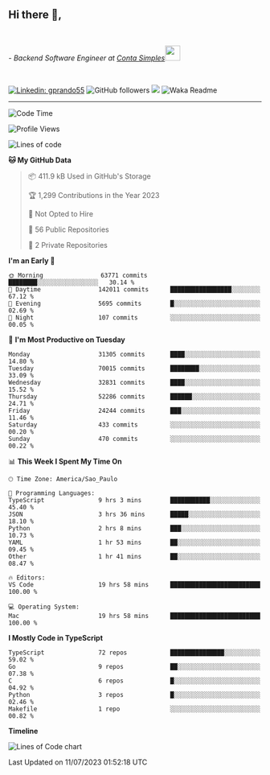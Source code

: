 <h2>Hi there  👋,</h2> </br>

<p><em>- Backend Software Engineer at <a href="https://contasimples.com">Conta Simples</a><img src="https://media.giphy.com/media/WUlplcMpOCEmTGBtBW/giphy.gif" width="30"> 
</em></p></br>


[![Linkedin: gprando55](https://img.shields.io/badge/-gprando55-blue?style=flat-square&logo=Linkedin&logoColor=white&link=https://www.linkedin.com/in/prandogabriel/)](https://www.linkedin.com/in/prandogabriel)
![GitHub followers](https://img.shields.io/github/followers/prandogabriel?label=Follow&style=social)
![](https://visitor-badge.glitch.me/badge?page_id=prandogabriel.prandogabriel)
![Waka Readme](https://github.com/prandogabriel/prandogabriel/workflows/Waka%20Readme/badge.svg)

---
<!--START_SECTION:waka-->
![Code Time](http://img.shields.io/badge/Code%20Time-2%2C492%20hrs%2057%20mins-blue)

![Profile Views](http://img.shields.io/badge/Profile%20Views-0-blue)

![Lines of code](https://img.shields.io/badge/From%20Hello%20World%20I%27ve%20Written-252.8%20million%20lines%20of%20code-blue)

**🐱 My GitHub Data** 

> 📦 411.9 kB Used in GitHub's Storage 
 > 
> 🏆 1,299 Contributions in the Year 2023
 > 
> 🚫 Not Opted to Hire
 > 
> 📜 56 Public Repositories 
 > 
> 🔑 2 Private Repositories 
 > 
**I'm an Early 🐤** 

```text
🌞 Morning                63771 commits       ████████░░░░░░░░░░░░░░░░░   30.14 % 
🌆 Daytime                142011 commits      █████████████████░░░░░░░░   67.12 % 
🌃 Evening                5695 commits        █░░░░░░░░░░░░░░░░░░░░░░░░   02.69 % 
🌙 Night                  107 commits         ░░░░░░░░░░░░░░░░░░░░░░░░░   00.05 % 
```
📅 **I'm Most Productive on Tuesday** 

```text
Monday                   31305 commits       ████░░░░░░░░░░░░░░░░░░░░░   14.80 % 
Tuesday                  70015 commits       ████████░░░░░░░░░░░░░░░░░   33.09 % 
Wednesday                32831 commits       ████░░░░░░░░░░░░░░░░░░░░░   15.52 % 
Thursday                 52286 commits       ██████░░░░░░░░░░░░░░░░░░░   24.71 % 
Friday                   24244 commits       ███░░░░░░░░░░░░░░░░░░░░░░   11.46 % 
Saturday                 433 commits         ░░░░░░░░░░░░░░░░░░░░░░░░░   00.20 % 
Sunday                   470 commits         ░░░░░░░░░░░░░░░░░░░░░░░░░   00.22 % 
```


📊 **This Week I Spent My Time On** 

```text
🕑︎ Time Zone: America/Sao_Paulo

💬 Programming Languages: 
TypeScript               9 hrs 3 mins        ███████████░░░░░░░░░░░░░░   45.40 % 
JSON                     3 hrs 36 mins       █████░░░░░░░░░░░░░░░░░░░░   18.10 % 
Python                   2 hrs 8 mins        ███░░░░░░░░░░░░░░░░░░░░░░   10.73 % 
YAML                     1 hr 53 mins        ██░░░░░░░░░░░░░░░░░░░░░░░   09.45 % 
Other                    1 hr 41 mins        ██░░░░░░░░░░░░░░░░░░░░░░░   08.47 % 

🔥 Editors: 
VS Code                  19 hrs 58 mins      █████████████████████████   100.00 % 

💻 Operating System: 
Mac                      19 hrs 58 mins      █████████████████████████   100.00 % 
```

**I Mostly Code in TypeScript** 

```text
TypeScript               72 repos            ███████████████░░░░░░░░░░   59.02 % 
Go                       9 repos             ██░░░░░░░░░░░░░░░░░░░░░░░   07.38 % 
C                        6 repos             █░░░░░░░░░░░░░░░░░░░░░░░░   04.92 % 
Python                   3 repos             █░░░░░░░░░░░░░░░░░░░░░░░░   02.46 % 
Makefile                 1 repo              ░░░░░░░░░░░░░░░░░░░░░░░░░   00.82 % 
```



**Timeline**

![Lines of Code chart](https://raw.githubusercontent.com/prandogabriel/prandogabriel/master/assets/bar_graph.png)


 Last Updated on 11/07/2023 01:52:18 UTC
<!--END_SECTION:waka-->
